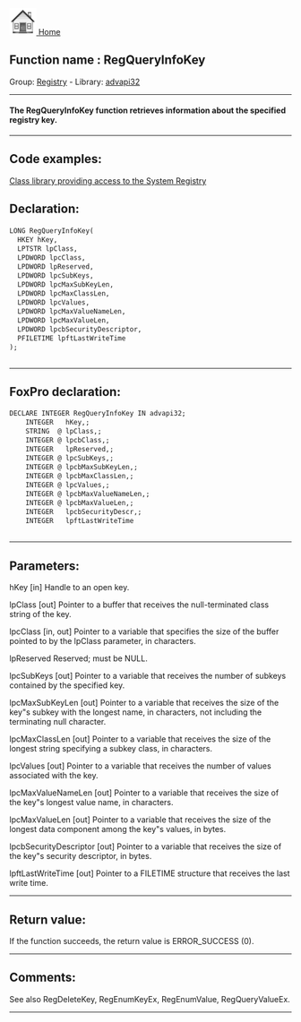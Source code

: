 [<img src="../../images/home.png"> Home ](https://github.com/VFPX/Win32API)  

## Function name : RegQueryInfoKey
Group: [Registry](../../functions_group.md#Registry)  -  Library: [advapi32](../../Libraries.md#advapi32)  
***  


#### The RegQueryInfoKey function retrieves information about the specified registry key.
***  


## Code examples:
[Class library providing access to the System Registry](../../samples/sample_472.md)  

## Declaration:
```foxpro  
LONG RegQueryInfoKey(
  HKEY hKey,
  LPTSTR lpClass,
  LPDWORD lpcClass,
  LPDWORD lpReserved,
  LPDWORD lpcSubKeys,
  LPDWORD lpcMaxSubKeyLen,
  LPDWORD lpcMaxClassLen,
  LPDWORD lpcValues,
  LPDWORD lpcMaxValueNameLen,
  LPDWORD lpcMaxValueLen,
  LPDWORD lpcbSecurityDescriptor,
  PFILETIME lpftLastWriteTime
);
  
```  
***  


## FoxPro declaration:
```foxpro  
DECLARE INTEGER RegQueryInfoKey IN advapi32;
	INTEGER   hKey,;
	STRING  @ lpClass,;
	INTEGER @ lpcbClass,;
	INTEGER   lpReserved,;
	INTEGER @ lpcSubKeys,;
	INTEGER @ lpcbMaxSubKeyLen,;
	INTEGER @ lpcbMaxClassLen,;
	INTEGER @ lpcValues,;
	INTEGER @ lpcbMaxValueNameLen,;
	INTEGER @ lpcbMaxValueLen,;
	INTEGER   lpcbSecurityDescr,;
	INTEGER   lpftLastWriteTime
  
```  
***  


## Parameters:
hKey 
[in] Handle to an open key. 

lpClass 
[out] Pointer to a buffer that receives the null-terminated class string of the key.

lpcClass 
[in, out] Pointer to a variable that specifies the size of the buffer pointed to by the lpClass parameter, in characters.

lpReserved 
Reserved; must be NULL. 

lpcSubKeys 
[out] Pointer to a variable that receives the number of subkeys contained by the specified key.

lpcMaxSubKeyLen 
[out] Pointer to a variable that receives the size of the key"s subkey with the longest name, in characters, not including the terminating null character.

lpcMaxClassLen 
[out] Pointer to a variable that receives the size of the longest string specifying a subkey class, in characters.

lpcValues 
[out] Pointer to a variable that receives the number of values associated with the key.

lpcMaxValueNameLen 
[out] Pointer to a variable that receives the size of the key"s longest value name, in characters.

lpcMaxValueLen 
[out] Pointer to a variable that receives the size of the longest data component among the key"s values, in bytes.

lpcbSecurityDescriptor 
[out] Pointer to a variable that receives the size of the key"s security descriptor, in bytes.

lpftLastWriteTime 
[out] Pointer to a FILETIME structure that receives the last write time.   
***  


## Return value:
If the function succeeds, the return value is ERROR_SUCCESS (0).  
***  


## Comments:
See also RegDeleteKey, RegEnumKeyEx, RegEnumValue, RegQueryValueEx.  
  
***  

